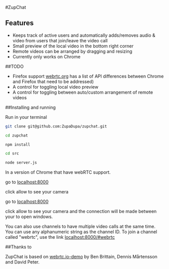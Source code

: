 #ZupChat


## Features

* Keeps track of active users and automatically adds/removes audio & video from users that join/leave the video call
* Small preview of the local video in the bottom right corner
* Remote videos can be arranged by dragging and resizing
* Currently only works on Chrome

##TODO

* Firefox support [webrtc.org](http://www.webrtc.org/interop) has a list of API differences between Chrome and Firefox that need to be addressed)
* A control for toggling local video preview
* A control for toggling between auto/custom arrangement of remote videos


##Installing and running

Run in your terminal

```bash 
git clone git@github.com:ZupaDupa/zupchat.git
```

```bash 
cd zupchat
```

```bash 
npm install
```

```bash 
cd src
```

```bash 
node server.js
```

In a version of Chrome that have webRTC support.

go to [localhost:8000](http://localhost:8000)

click allow to see your camera

go to [localhost:8000](http://localhost:8000)

click allow to see your camera and the connection will be made between your to open windows.

You can also use channels to have multiple video calls at the same time. You can use any alphanumeric string as the channel ID. To join a channel called "webrtc", use the link [localhost:8000/#webrtc](localhost:8000/#webrtc)


##Thanks to

ZupChat is based on [webrtc.io-demo](https://github.com/webRTC/webrtc.io-demo) by Ben Brittain, Dennis Mårtensson and David Peter.
